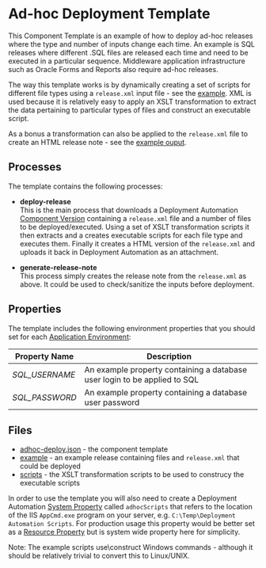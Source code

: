 # Ad-hoc Deployment Template

This Component Template is an example of how to deploy ad-hoc releases where the type and number of inputs change
each time. An example is SQL releases where different .SQL files are released each time and need to be executed
in a particular sequence. Middleware application infrastructure such as Oracle Forms and Reports also require ad-hoc
releases.  

The way this template works is by dynamically creating a set of scripts for different file types using a `release.xml`
input file - see the [example](example\release.xml). XML is used because it is relatively easy to apply an XSLT 
transformation to extract the data pertaining to particular types of files and construct an executable script.  

As a bonus a transformation can also be applied to the `release.xml` file to create an HTML release note - see the
[example ouput](output\example-release.html).

Processes
---------

The template contains the following processes:

 - **deploy-release**  
   This is the main process that downloads a Deployment Automation [Component Version]() containing a `release.xml`
   file and a number of files to be deployed/executed. Using a set of XSLT transformation scripts it then extracts
   and a creates executable scripts for each file type and executes them. Finally it creates a HTML version of the
   `release.xml` and uploads it back in Deployment Automation as an attachment.  

 - **generate-release-note**  
   This process simply creates the release note from the `release.xml` as above. It could be used to check/sanitize
   the inputs before deployment.    

Properties
----------

The template includes the following environment properties that you should set for each [Application
Environment](http://help.serena.com/doc_center/sra/ver6_3/sda_help/sra_ui_appenvs.html#srauienv):

Property Name                             | Description
------------------------------------------|----------------------------------------------------------------------
*SQL_USERNAME*                            | An example property containing a database user login to be applied to SQL
*SQL_PASSWORD*                            | An example property containing a database user password

Files
-----

 - [adhoc-deploy.json](adhoc-deploy.json)  - the component template
 - [example](example) - an example release containing files and `release.xml` that could be deployed
 - [scripts](scripts) - the XSLT transformation scripts to be used to construcy the executable scripts

In order to use the template you will also need to create a Deployment Automation 
[System Property](http://help.serena.com/doc_center/sra/ver6_3/sda_help/sra_adm_sys_properties.html)
called `adhocScripts` that refers to the location of the IIS `AppCmd.exe` program on your server,
e.g. `C:\Temp\Deployment Automation Scripts`.  For production usage this property would be better set as a [Resource
Property](http://help.serena.com/doc_center/sra/ver6_3/sda_help/sra_resource_props.html#sraresourceprops)
 but is system wide property here for simplicity.  
 
Note: The example scripts use\construct Windows commands - although it should be relatively trivial to convert this to 
Linux/UNIX.
